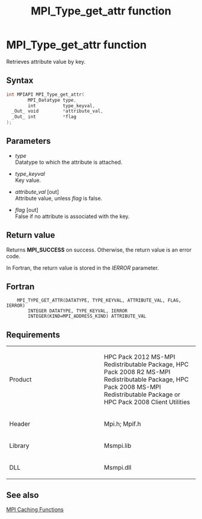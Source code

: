 ﻿---
title: MPI_Type_get_attr function
TOCTitle: MPI_Type_get_attr function
ms:assetid: 768195eb-e79e-4041-bb03-387d74f1d468
ms:mtpsurl: https://msdn.microsoft.com/en-us/library/Dn520568(v=VS.85)
ms:contentKeyID: 59361039
ms.date: 03/28/2018
mtps_version: v=VS.85
f1_keywords:
- MPI_TYPE_GET_ATTR
- mpif/MPI_Type_get_attr
- mpi/MPI_TYPE_GET_ATTR
dev_langs:
- C++
- C
---

# MPI\_Type\_get\_attr function

Retrieves attribute value by key.

## Syntax

``` c++
int MPIAPI MPI_Type_get_attr(
        MPI_Datatype type,
        int          type_keyval,
  _Out_ void         *attribute_val,
  _Out_ int          *flag
);
```

## Parameters

  - *type*  
    Datatype to which the attribute is attached.

  - *type\_keyval*  
    Key value.

  - *attribute\_val* \[out\]  
    Attribute value, unless *flag* is false.

  - *flag* \[out\]  
    False if no attribute is associated with the key.

## Return value

Returns **MPI\_SUCCESS** on success. Otherwise, the return value is an error code.

In Fortran, the return value is stored in the *IERROR* parameter.

## Fortran

``` FORTRAN
    MPI_TYPE_GET_ATTR(DATATYPE, TYPE_KEYVAL, ATTRIBUTE_VAL, FLAG, IERROR)
        INTEGER DATATYPE, TYPE_KEYVAL, IERROR
        INTEGER(KIND=MPI_ADDRESS_KIND) ATTRIBUTE_VAL
```

## Requirements

<table>
<colgroup>
<col style="width: 50%" />
<col style="width: 50%" />
</colgroup>
<tbody>
<tr class="odd">
<td><p>Product</p></td>
<td><p>HPC Pack 2012 MS-MPI Redistributable Package, HPC Pack 2008 R2 MS-MPI Redistributable Package, HPC Pack 2008 MS-MPI Redistributable Package or HPC Pack 2008 Client Utilities</p></td>
</tr>
<tr class="even">
<td><p>Header</p></td>
<td>Mpi.h;
Mpif.h</td>
</tr>
<tr class="odd">
<td><p>Library</p></td>
<td>Msmpi.lib</td>
</tr>
<tr class="even">
<td><p>DLL</p></td>
<td>Msmpi.dll</td>
</tr>
</tbody>
</table>


## See also

[MPI Caching Functions](mpi-caching-functions.md)

